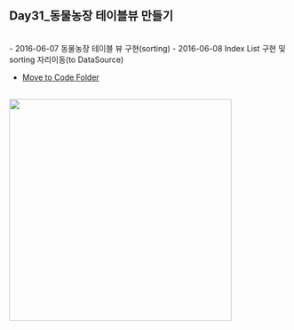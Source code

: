 Day31_동물농장 테이블뷰 만들기
--
<br>
- 2016-06-07 동물농장 테이블 뷰 구현(sorting)
- 2016-06-08 Index List 구현 및 sorting 자리이동(to DataSource)

- [Move to Code Folder](https://github.com/MijeongJeon/FAST-CAMPUS_iOS-SCHOOL/tree/master/Project/Day31_AnimalTableView)
<br>

<img src="https://github.com/MijeongJeon/FAST-CAMPUS_iOS-SCHOOL/blob/master/Homework/Images/Day31_AnimalTableView.png?" width="400px" />